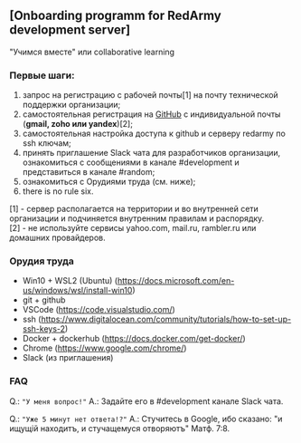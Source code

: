 ## [Onboarding programm for RedArmy development server]
"Учимся вместе" или collaborative learning

### Первые шаги:
1. запрос на регистрацию с рабочей почты[1] на почту технической поддержки организации;
2. самостоятельная регистрация на [GitHub](http://github.com) с индивидуальной почты (__gmail, zoho или yandex__)[2];
3. самостоятельная настройка доступа к github и серверу redarmy по ssh ключам;
4. принять приглашение Slack чата для разработчиков организации, ознакомиться с сообщениями в канале #development и представиться в канале #random;
5. ознакомиться с Орудиями труда (см. ниже);
6. there is no rule six.

[1] - сервер располагается на территории и во внутренней сети организации и подчиняется внутренним правилам и распорядку.   
[2] - не используйте сервисы yahoo.com, mail.ru, rambler.ru или домашних провайдеров.

### Орудия труда
- Win10 + WSL2 (Ubuntu) (https://docs.microsoft.com/en-us/windows/wsl/install-win10)
- git + github
- VSCode (https://code.visualstudio.com/)
- ssh (https://www.digitalocean.com/community/tutorials/how-to-set-up-ssh-keys-2)
- Docker + dockerhub (https://docs.docker.com/get-docker/)
- Chrome (https://www.google.com/chrome/)
- Slack (из приглашения)


### FAQ
Q.: ```"У меня вопрос!"```
A.: Задайте его в #development канале Slack чата.

Q.: ```"Уже 5 минут нет ответа!?"```
A.: Стучитесь в Google, ибо сказано: "и ищущій находитъ, и стучащемуся отворяютъ" Матф. 7:8.
